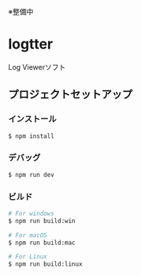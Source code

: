 ※整備中

# logtter

Log Viewerソフト

## プロジェクトセットアップ

### インストール

```bash
$ npm install
```

### デバッグ

```bash
$ npm run dev
```

### ビルド

```bash
# For windows
$ npm run build:win

# For macOS
$ npm run build:mac

# For Linux
$ npm run build:linux
```

